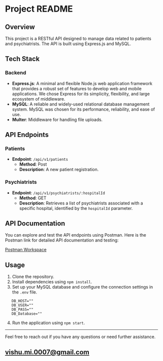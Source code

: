 # Project README

## Overview

This project is a RESTful API designed to manage data related to patients and psychiatrists. The API is built using Express.js and MySQL.

## Tech Stack

### Backend

- **Express.js**: A minimal and flexible Node.js web application framework that provides a robust set of features to develop web and mobile applications. We chose Express for its simplicity, flexibility, and large ecosystem of middleware.
- **MySQL**: A reliable and widely-used relational database management system. MySQL was chosen for its performance, reliability, and ease of use.
- **Multer**: Middleware for handling file uploads.

## API Endpoints

### Patients

- **Endpoint**: `/api/v1/patients`
  - **Method**: Post
  - **Description**: A new patient registration.

### Psychiatrists

- **Endpoint**: `/api/v1/psychiatrists/:hospitalId`
  - **Method**: GET
  - **Description**: Retrieves a list of psychiatrists associated with a specific hospital, identified by the `hospitalId` parameter.

## API Documentation

You can explore and test the API endpoints using Postman. Here is the Postman link for detailed API documentation and testing:

[Postman Workspace](https://www.postman.com/joint-operations-physicist-95714252/workspace/lattice/request/19732799-ca9d86d1-b049-45c3-9e66-512a4c801019?tab=overview)

## Usage

1. Clone the repository.
2. Install dependencies using `npm install`.
3. Set up your MySQL database and configure the connection settings in the `.env` file.

```
   DB_HOST=""
   DB_USER=""
   DB_PASS=""
   DB_Database=""
```

4. Run the application using `npm start`.

---

Feel free to reach out if you have any questions or need further assistance.

## vishu.mi.0007@gmail.com
